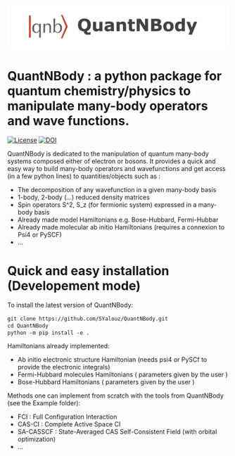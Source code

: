 
![](logo.png)

# QuantNBody : a python package for quantum chemistry/physics to manipulate many-body operators and wave functions.
 
[![License](https://img.shields.io/badge/License-Apache%202.0-blue.svg)](https://opensource.org/licenses/Apache-2.0)
[![DOI](https://zenodo.org/badge/DOI/10.5281/zenodo.6565736.svg)](https://doi.org/10.5281/zenodo.6565736)

QuantNBody is dedicated to the manipulation of quantum many-body systems composed either of electron or bosons.
It provides a quick and easy way to build many-body operators and wavefunctions and get access
(in a few python lines) to quantities/objects such as :

- The decomposition of any wavefunction in a given many-body basis
- 1-body, 2-body (...) reduced density matrices 
- Spin operators S^2, S_z (for fermionic system) expressed in a many-body basis
- Already made model Hamiltonians e.g. Bose-Hubbard, Fermi-Hubbar
- Already made molecular ab initio Hamiltonians (requires a connexion to Psi4 or PySCF)
- ...

 # Quick and easy installation (Developement mode)
To install the latest version of QuantNBody:

```
git clone https://github.com/SYalouz/QuantNBody.git
cd QuantNBody
python -m pip install -e .
```

Hamiltonians already implemented:

- Ab initio electronic structure Hamiltonian (needs psi4 or PySCf to provide the electronic integrals)
- Fermi-Hubbard molecules Hamiltonians ( parameters given by the user )
- Bose-Hubbard Hamiltonians ( parameters given by the user )

Methods one can implement from scratch with the tools from QuantNBody (see the Example folder):
- FCI : Full Configuration Interaction
- CAS-CI : Complete Active Space CI  
- SA-CASSCF : State-Averaged  CAS Self-Consistent Field (with orbital optimization)
- ...
